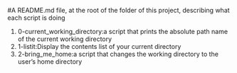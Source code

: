 #A README.md file, at the root of the folder of this project, describing what each script is doing
1. 0-current_working_directory:a script that prints the absolute path name of the current working directory
2. 1-listit:Display the contents list of your current directory
3. 2-bring_me_home:a script that changes the working directory to the user’s home directory

